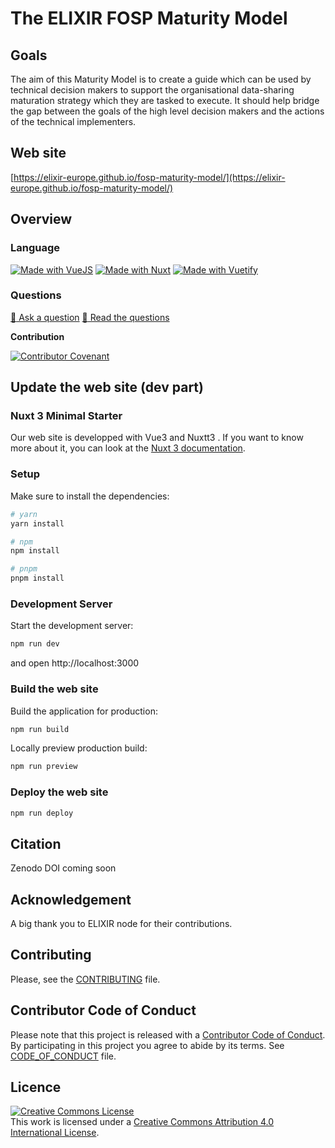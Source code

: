 # The ELIXIR FOSP Maturity Model


## Goals

The aim of this Maturity Model is to create a guide which can be used by technical decision makers to support the organisational data-sharing maturation strategy which they are tasked to execute. It should help bridge the gap between the goals of the high level decision makers and the actions of the technical implementers.

## Web site

[https://elixir-europe.github.io/fosp-maturity-model/](https://elixir-europe.github.io/fosp-maturity-model/)

## Overview

### Language

[![Made with VueJS](https://img.shields.io/badge/Made%20with-VueJS-blue)](https://vuejs.org/)
[![Made with Nuxt](https://img.shields.io/badge/Made%20with-Nuxt-blue)](https://nuxt.com/)
[![Made with Vuetify](https://img.shields.io/badge/Made%20with-Vuetify-blue)](https://vuetifyjs.com/en/)

### Questions

[:speech_balloon: Ask a question](https://github.com/elixir-europe/fosp-maturity-model/issues/new)
[:book: Read the questions](https://github.com/elixir-europe/fosp-maturity-model/issues/)

**Contribution**

[![Contributor Covenant](https://img.shields.io/badge/Contributor%20Covenant-v2.0%20adopted-ff69b4.svg)](code_of_conduct.md)

## Update the web site (dev part)

### Nuxt 3 Minimal Starter

Our web site is developped with Vue3 and Nuxtt3 . If you want to know more about it, you can look at the [Nuxt 3 documentation](https://nuxt.com/docs/getting-started/introduction).

### Setup

Make sure to install the dependencies:

```bash
# yarn
yarn install

# npm
npm install

# pnpm
pnpm install
```

### Development Server

Start the development server: 

```bash
npm run dev
```

and open http://localhost:3000

### Build the web site

Build the application for production:

```bash
npm run build
```

Locally preview production build:

```bash
npm run preview
```

### Deploy the web site

```bash
npm run deploy
```

## Citation

Zenodo DOI coming soon

## Acknowledgement

A big thank you to ELIXIR node for their contributions.

## Contributing

Please, see the [CONTRIBUTING](CONTRIBUTING.md) file.

## Contributor Code of Conduct

Please note that this project is released with a [Contributor Code of Conduct](https://www.contributor-covenant.org/). By participating in this project you agree to abide by its terms. See [CODE_OF_CONDUCT](code_of_conduct.md) file.

## Licence

<a rel="license" href="http://creativecommons.org/licenses/by/4.0/"><img alt="Creative Commons License" style="border-width:0" src="https://i.creativecommons.org/l/by/4.0/88x31.png" /></a><br />This work is licensed under a <a rel="license" href="http://creativecommons.org/licenses/by/4.0/">Creative Commons Attribution 4.0 International License</a>.
